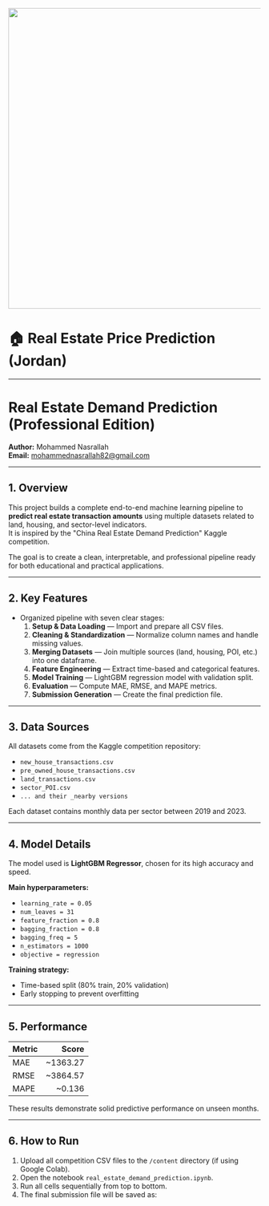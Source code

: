 <p align="center">
  <img src="https://github.com/MohammedBasem02/real-estate-price-prediction/assets/your-image-id" width="600">
</p>

# 🏠 Real Estate Price Prediction (Jordan)

---

# Real Estate Demand Prediction (Professional Edition)

**Author:** Mohammed Nasrallah  
**Email:** mohammednasrallah82@gmail.com  

---

## 1. Overview
This project builds a complete end-to-end machine learning pipeline to **predict real estate transaction amounts** using multiple datasets related to land, housing, and sector-level indicators.  
It is inspired by the "China Real Estate Demand Prediction" Kaggle competition.

The goal is to create a clean, interpretable, and professional pipeline ready for both educational and practical applications.

---

## 2. Key Features
- Organized pipeline with seven clear stages:
  1. **Setup & Data Loading** — Import and prepare all CSV files.
  2. **Cleaning & Standardization** — Normalize column names and handle missing values.
  3. **Merging Datasets** — Join multiple sources (land, housing, POI, etc.) into one dataframe.
  4. **Feature Engineering** — Extract time-based and categorical features.
  5. **Model Training** — LightGBM regression model with validation split.
  6. **Evaluation** — Compute MAE, RMSE, and MAPE metrics.
  7. **Submission Generation** — Create the final prediction file.

---

## 3. Data Sources
All datasets come from the Kaggle competition repository:
- `new_house_transactions.csv`
- `pre_owned_house_transactions.csv`
- `land_transactions.csv`
- `sector_POI.csv`
- `... and their _nearby versions`

Each dataset contains monthly data per sector between 2019 and 2023.

---

## 4. Model Details
The model used is **LightGBM Regressor**, chosen for its high accuracy and speed.

**Main hyperparameters:**
- `learning_rate = 0.05`
- `num_leaves = 31`
- `feature_fraction = 0.8`
- `bagging_fraction = 0.8`
- `bagging_freq = 5`
- `n_estimators = 1000`
- `objective = regression`

**Training strategy:**
- Time-based split (80% train, 20% validation)
- Early stopping to prevent overfitting

---

## 5. Performance
| Metric | Score |
|:--|--:|
| MAE  | ~1363.27 |
| RMSE | ~3864.57 |
| MAPE | ~0.136 |

These results demonstrate solid predictive performance on unseen months.

---

## 6. How to Run
1. Upload all competition CSV files to the `/content` directory (if using Google Colab).  
2. Open the notebook `real_estate_demand_prediction.ipynb`.  
3. Run all cells sequentially from top to bottom.  
4. The final submission file will be saved as:

